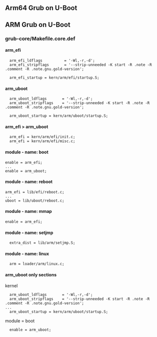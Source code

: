 ## Arm64 Grub on U-Boot

## ARM Grub on U-Boot
### grub-core/Makefile.core.def
#### arm_efi
```
  arm_efi_ldflags          = '-Wl,-r,-d';
  arm_efi_stripflags       = '--strip-unneeded -K start -R .note -R .comment -R .note.gnu.gold-version';
```
```
  arm_efi_startup = kern/arm/efi/startup.S;
```
#### arm_uboot
```
  arm_uboot_ldflags       = '-Wl,-r,-d';
  arm_uboot_stripflags    = '--strip-unneeded -K start -R .note -R .comment -R .note.gnu.gold-version';
```
```
  arm_uboot_startup = kern/arm/uboot/startup.S;
```
#### arm_efi > arm_uboot
```
  arm_efi = kern/arm/efi/init.c;
  arm_efi = kern/arm/efi/misc.c;
```
#### module - name: boot
```
enable = arm_efi;
...
enable = arm_uboot;
```
#### module - name: reboot
```
arm_efi = lib/efi/reboot.c;
...
uboot = lib/uboot/reboot.c;
```
#### module - name: mmap
```
enable = arm_efi;
```
#### module - name: setjmp
```
  extra_dist = lib/arm/setjmp.S;
```
#### module - name: linux
```
  arm = loader/arm/linux.c;
```
#### arm_uboot only sections
kernel
```
  arm_uboot_ldflags       = '-Wl,-r,-d';
  arm_uboot_stripflags    = '--strip-unneeded -K start -R .note -R .comment -R .note.gnu.gold-version';
...
  arm_uboot_startup = kern/arm/uboot/startup.S;
```
module = boot
```
  enable = arm_uboot;
```
